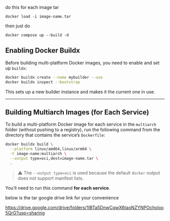 do this for each image tar
```
docker load -i image-name.tar
```

then just do 
```
docker compose up --build -d
```
## Enabling Docker Buildx

Before building multi-platform Docker images, you need to enable and set up `buildx`:

```bash
docker buildx create --name mybuilder --use
docker buildx inspect --bootstrap
```

This sets up a new builder instance and makes it the current one in use.

---

## Building Multiarch Images (for Each Service)

To build a multi-platform Docker image for each service in the `multiarch` folder (without pushing to a registry), run the following command from the directory that contains the service’s `Dockerfile`:

```bash
docker buildx build \
  --platform linux/amd64,linux/arm64 \
  -t image-name:multiarch \
  --output type=oci,dest=image-name.tar \
  .
```

> ⚠️ The `--output type=oci` is used because the default `docker` output does not support manifest lists.

You’ll need to run this command **for each service**.

below is the tar google drive link for your convenience

https://drive.google.com/drive/folders/1IBTa5DnwCqwX6taoNZYNPOcholxo5QrG?usp=sharing
